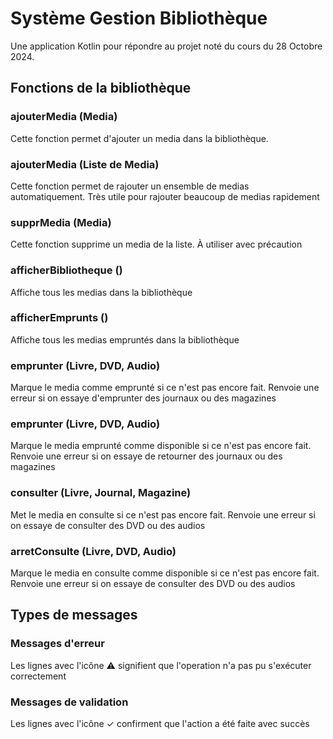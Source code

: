 # Système Gestion Bibliothèque

Une application Kotlin pour répondre au projet noté du cours du 28 Octobre 2024.


## Fonctions de la bibliothèque
### ajouterMedia (Media)
Cette fonction permet d'ajouter un media dans la bibliothèque.
### ajouterMedia (Liste de Media)
Cette fonction permet de rajouter un ensemble de medias automatiquement. Très utile pour rajouter beaucoup de medias rapidement
### supprMedia (Media)
Cette fonction supprime un media de la liste. À utiliser avec précaution
### afficherBibliotheque ()
Affiche tous les medias dans la bibliothèque
### afficherEmprunts ()
Affiche tous les medias empruntés dans la bibliothèque
### emprunter (Livre, DVD, Audio)
Marque le media comme emprunté si ce n'est pas encore fait. Renvoie une erreur si on essaye d'emprunter des journaux ou des magazines
### emprunter (Livre, DVD, Audio)
Marque le media emprunté comme disponible si ce n'est pas encore fait. Renvoie une erreur si on essaye de retourner des journaux ou des magazines
### consulter (Livre, Journal, Magazine)
Met le media en consulte si ce n'est pas encore fait. Renvoie une erreur si on essaye de consulter des DVD ou des audios
### arretConsulte (Livre, DVD, Audio)
Marque le media en consulte comme disponible si ce n'est pas encore fait. Renvoie une erreur si on essaye de consulter des DVD ou des audios

## Types de messages
### Messages d'erreur 
Les lignes avec l'icône ⚠ signifient que l'operation n'a pas pu s'exécuter correctement
### Messages de validation
Les lignes avec l'icône ✓ confirment que l'action a été faite avec succès

